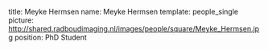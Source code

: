 title: Meyke Hermsen
name: Meyke Hermsen
template: people_single
picture: http://shared.radboudimaging.nl/images/people/square/Meyke_Hermsen.jpg
position: PhD Student

